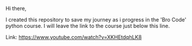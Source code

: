 Hi there,

I created this repository to save my journey as i progress in the 'Bro Code' python course.
I will leave the link to the course just below this line.

Link: https://www.youtube.com/watch?v=XKHEtdqhLK8
